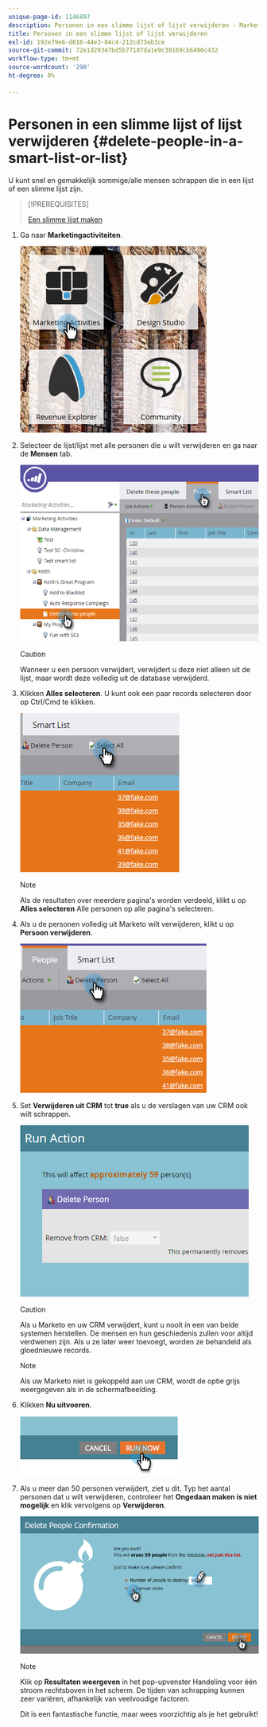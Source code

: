```yaml
---
unique-page-id: 1146897
description: Personen in een slimme lijst of lijst verwijderen - Marketo Docs - Productdocumentatie
title: Personen in een slimme lijst of lijst verwijderen
exl-id: 192e79e6-d816-44e3-84c4-212cd73eb3ce
source-git-commit: 72e1d29347bd5b77107da1e9c30169cb6490c432
workflow-type: tm+mt
source-wordcount: '290'
ht-degree: 0%

---
```


# Personen in een slimme lijst of lijst verwijderen {#delete-people-in-a-smart-list-or-list}

U kunt snel en gemakkelijk sommige/alle mensen schrappen die in een lijst of een slimme lijst zijn.

>[!PREREQUISITES]
>
>[Een slimme lijst maken](/help/marketo/product-docs/core-marketo-concepts/smart-lists-and-static-lists/creating-a-smart-list/create-a-smart-list.md)

1. Ga naar **Marketingactiviteiten**.

   ![](assets/ma-1.png)

1. Selecteer de lijst/lijst met alle personen die u wilt verwijderen en ga naar de **Mensen** tab.

   ![](assets/two-1.png)

   >[!CAUTION]
   >
   >Wanneer u een persoon verwijdert, verwijdert u deze niet alleen uit de lijst, maar wordt deze volledig uit de database verwijderd.

1. Klikken **Alles selecteren**. U kunt ook een paar records selecteren door op Ctrl/Cmd te klikken.

   ![](assets/three-1.png)

   >[!NOTE]
   >
   >Als de resultaten over meerdere pagina&#39;s worden verdeeld, klikt u op **Alles selecteren** Alle personen op alle pagina&#39;s selecteren.

1. Als u de personen volledig uit Marketo wilt verwijderen, klikt u op **Persoon verwijderen**.

   ![](assets/four-1.png)

1. Set **Verwijderen uit CRM** tot **true** als u de verslagen van uw CRM ook wilt schrappen.

   ![](assets/five.png)

   >[!CAUTION]
   >
   >Als u Marketo en uw CRM verwijdert, kunt u nooit in een van beide systemen herstellen. De mensen en hun geschiedenis zullen voor altijd verdwenen zijn. Als u ze later weer toevoegt, worden ze behandeld als gloednieuwe records.

   >[!NOTE]
   >
   >Als uw Marketo niet is gekoppeld aan uw CRM, wordt de optie grijs weergegeven als in de schermafbeelding.

1. Klikken **Nu uitvoeren**.

   ![](assets/image2014-9-24-13-3a0-3a3.png)

1. Als u meer dan 50 personen verwijdert, ziet u dit. Typ het aantal personen dat u wilt verwijderen, controleer het **Ongedaan maken is niet mogelijk** en klik vervolgens op **Verwijderen**.

   ![](assets/seven.png)

   >[!NOTE]
   >
   >Klik op **Resultaten weergeven** in het pop-upvenster Handeling voor één stroom rechtsboven in het scherm. De tijden van schrapping kunnen zeer variëren, afhankelijk van veelvoudige factoren.

   Dit is een fantastische functie, maar wees voorzichtig als je het gebruikt!
